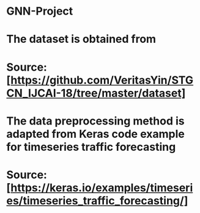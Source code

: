 # GNN-Project

# The dataset is obtained from 
# Source: [https://github.com/VeritasYin/STGCN_IJCAI-18/tree/master/dataset]

# The data preprocessing method is adapted from Keras code example for timeseries traffic forecasting
# Source: [https://keras.io/examples/timeseries/timeseries_traffic_forecasting/]
